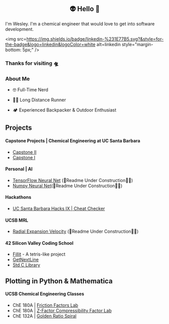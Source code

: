 ## <div align="center"> 👽 Hello 🖖
I'm Wesley. I'm a chemical engineer that would love to get into software development. 

<img src=https://img.shields.io/badge/linkedin-%231E77B5.svg?&style=for-the-badge&logo=linkedin&logoColor=white alt=linkedin style="margin-bottom: 5px;" />



### Thanks for visiting 🛸  

### About Me  
  
- 🤓 Full-Time Nerd  
  
- 🏃‍♂️ Long Distance Runner  
  
- 🏕️ Experienced Backpacker & Outdoor Enthusiast  
  
## Projects

#### Capstone Projects | Chemical Engineering at UC Santa Barbara 
 - [Capstone II](https://github.com/wesleyZero/capstone_II/tree/main)
 - [Capstone I](https://github.com/wesleyZero/ChE_Capstone/blob/newBranch/README.md)

#### Personal | AI
- [TensorFlow Neural Net](https://github.com/wesleyZero/tensorflow_neural_net) (🚧Readme Under Construction👷‍♂️)
- [Numpy Neural Net](https://github.com/wesleyZero/numpy_neural_net)(🚧Readme Under Construction👷‍♂️)

#### Hackathons
- [UC Santa Barbara Hacks IX | Cheat Checker](https://github.com/wesleyZero/ucsb_hacks_ix)

#### UCSB MRL
- [Radial Expansion Velocity](https://github.com/wesleyZero/Radial_Expansion_Velocity_UCSB-MRL) (🚧Readme Under Construction👷‍♂️)

#### 42 Silicon Valley Coding School
- [Fillit](https://github.com/wesleyZero/fillit_42SiliconValley) - A tetris-like project
- [GetNextLine](https://github.com/wesleyZero/Get_Next_Line_42SiliconValley)
- [Std C Library](https://github.com/wesleyZero/Std_C_Library_42SiliconValley)

## Plotting in Python & Mathematica 
#### UCSB Chemical Engineering Classes
- ChE 180A | [Friction Factors Lab](https://github.com/wesleyZero/FrictionFactors_UCSB-ChE)
- ChE 180A | [Z-Factor Compressibility Factor Lab](https://github.com/wesleyZero/Z_Factors_UCSB-ChE)
- ChE 132A | [Golden Ratio Spiral](https://github.com/wesleyZero/GoldenRatio_Mathematica_UCSB-ChE)




